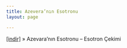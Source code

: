 ```yaml
---
title: Azevera’nın Esotronu
layout: page

---
```

<a href="https://cloud.mail.ru/public/c6f392537d85/AzeVera%27%27n%C4%B1n%20Esotronu%20-%20Esotron%20Cekimi" target="_blank">[indir]</a>  »  Azevara&#8217;nın Esotronu &#8211; Esotron Çekimi